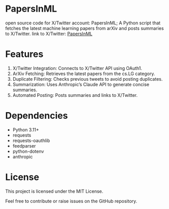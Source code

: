 # PapersInML
open source code for X/Twitter account: PapersInML; A Python script that fetches the latest machine learning papers from arXiv and posts summaries to X/Twitter.
link to X/Twitter: [PapersInML](https://x.com/PapersInML)

# Features
1. X/Twitter Integration: Connects to X/Twitter API using OAuth1.
2. ArXiv Fetching: Retrieves the latest papers from the cs.LG category.
3. Duplicate Filtering: Checks previous tweets to avoid posting duplicates.
4. Summarization: Uses Anthropic’s Claude API to generate concise summaries.
5. Automated Posting: Posts summaries and links to X/Twitter.

# Dependencies
- Python 3.11+
- requests
- requests-oauthlib
- feedparser
- python-dotenv
- anthropic

# License
This project is licensed under the MIT License.

Feel free to contribute or raise issues on the GitHub repository.
